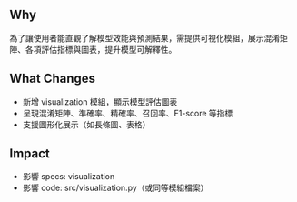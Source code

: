 ## Why

為了讓使用者能直觀了解模型效能與預測結果，需提供可視化模組，展示混淆矩陣、各項評估指標與圖表，提升模型可解釋性。

## What Changes
- 新增 visualization 模組，顯示模型評估圖表
- 呈現混淆矩陣、準確率、精確率、召回率、F1-score 等指標
- 支援圖形化展示（如長條圖、表格）

## Impact
- 影響 specs: visualization
- 影響 code: src/visualization.py（或同等模組檔案）